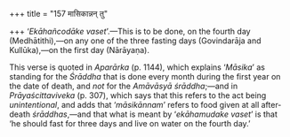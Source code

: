 +++
title = "157 मासिकान्नन् तु"

+++
‘*Ekāhañcodāke vaset*’.—This is to be done, on the fourth day
(Medhātithi),—on any one of the three fasting days (Govindarāja and
Kullūka),—on the first day (Nārāyaṇa).

This verse is quoted in *Aparārka* (p. 1144), which explains ‘*Māsika*’
as standing for the *Śrāddha* that is done every month during the first
year on the date of death, and *not* for the *Amāvāsyā śrāddha*;—and in
*Prāyaścittaviveka* (p. 307), which says that this refers to the act
being *unintentional*, and adds that ‘*māsikānnam*’ refers to food given
at all after-death *śrāddhas*,—and that what is meant by ‘*ekāhamudake
vaset*’ is that ‘he should fast for three days and live on water on the
fourth day.’


